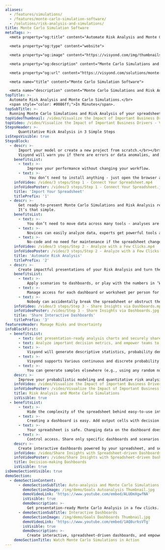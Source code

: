```yaml
---
aliases: 
  - /features/simulations/
  - /features/monte-carlo-simulation-software/
  - /solutions/risk-analysis-and-simulations/
title: Monte Carlo Simulation Software
metaTags: >-
  <meta property="og:title" content="Automate Risk Analysis and Monte Carlo Simulations. In Minutes.">

  <meta property="og:type" content="website">

  <meta property="og:image" content="https://visyond.com/img/thumbnails/Solutions2022/Thumbnail - Solutions - Simulations 2022.png">

  <meta property="og:description" content="Monte Carlo Simulations and Risk Analysis of your operating model has never been easier. Upload your spreadsheet and get Monte Carlo Analysis reports.">

  <meta property="og:url" content="https://visyond.com/solutions/monte-carlo-simulation-software/">

  <meta name="title" content="Monte Carlo Simulation Software">

  <meta name="description" content="Monte Carlo Simulations and Risk Analysis of your operating model has never been easier. Upload your spreadsheet and get Monte Carlo Analysis reports.">
topTitle: >-
  Automate Risk Analysis and Monte Carlo Simulations.</br>
  <span style="color: #0086ff;">In Minutes</span>.
topSubTitle: >-
  Running Monte Carlo Simulations and Risk Analysis of your spreadsheet model has never been easier.
topVideoThumbnail: /video/Visualize the Impact of Important Business Drivers - Visyond.jpg
topVideo: /video/Visualize the Impact of Important Business Drivers - Visyond.mp4
StepsHeader: >-
      Quantitative Risk Analysis in 3 Simple Steps
isStepsVisible: true
StepsBlock:
  - descr: >-
      Import your model or create a new project from scratch.</br></br>
      Visyond will warn you if there are errors or data anomalies, and create a collaborative environment if you need to work in teams and track changes.
    benefitsList:
      - text: >-
          Improve your performance without changing your workflow.
      - text: >-
           You don’t need to install anything - just open the browser and start getting results right away.
    infoVideo: /video/3 steps/Step 1 - Connect Your Spreadsheet.mp4
    infoVideoPoster: /video/3 steps/Step 1 - Connect Your Spreadsheet.jpg
    title: 'Import Your Spreadsheet'
    titlePrefix: '1'
  - descr: >-
      Get ready-to-present Monte Carlo Simulations and Risk Analysis reports with a few clicks. If your model’s structure or data changes – just re-run the analysis to keep it up-to-date.</br></br>
      It’s that simple.
    benefitsList:
      - text: >-    
          You don’t need to move data across many tools - analyses are in the cloud together with the model, its scenarios and dashboards.
      - text: >-
          Novices can easily analyze data, experts get powerful tools at a fraction of the cost.
      - text: >-
          No-code and no need for maintenance if the spreadsheet changes.
    infoVideo: /video/3 steps/Step 2 - Analyze with a Few Clicks.mp4
    infoVideoPoster: /video/3 steps/Step 2 - Analyze with a Few Clicks.jpg      
    title: 'Automate Risk Analysis'
    titlePrefix: '2'   
  - descr: >-
      Create impactful presentations of your Risk Analysis and turn them into interactive ‘what-if’ calculators where viewers can play with the numbers and visualize their own forecasts (powered by your spreadsheet's formulas).
    benefitsList:
      - text: >-
          Apply scenarios to dashboards, or play with the numbers in ‘What-if’ mode.
      - text: >-
          Manage access for each dashboard or worksheet per person for security and simplicity reasons.
      - text: >-
          Nobody can accidentally break the spreadsheet or obstruct the dashboard views of other collaborators.                 
    infoVideo: /video/3 steps/Step 3 - Share Insights via Dashboards.mp4
    infoVideoPoster: /video/Step 3 - Share Insights via Dashboards.jpg    
    title: 'Share Interactive Dashboards'
    titlePrefix: '3'  
featuresHeader: Manage Risks and Uncertainty
infoBlockFirst:
  - benefitsList:
      - text: Get presentation-ready analysis charts and securely share them with collaborators.
      - text: Analyze important decision metrics, and empower teams to self-serve and collaborate on analyses. All this - in a single platform that connects spreadsheets, analyses and dashboards.
      - text: >-
          Visyond will generate descriptive statistics, probability density and cumulative distribution functions.      
      - text: >-
          Visyond supports Various continuous and discrete probability distributions. If you aren’t sure what distribution to use, Visyond can analyze your historical data and suggest options.
      - text: >-
          You can generate samples elsewhere (e.g., using any random number generator) and add external samples to Visyond.
    descr: >-
      Improve your probabilistic modeling and quantitative risk analysis workflow with Monte Carlo Simulations and visualize the probability of the output decision metrics taking certain values.
    infoVideo: /video/Visualize the Impact of Important Business Drivers - Visyond.mp4
    infoVideoPoster: /video/Visualize the Impact of Important Business Drivers - Visyond.jpg
    title: Risk Analysis and Monte Carlo Simulations
    isVisible: true
  - benefitsList:
      - text: >-
          Hide the complexity of the spreadsheet behind easy-to-use interactive dashboards, exposing only relevant inputs collaborators can ‘play’ with.
      - text: >-
          Creating a dashboard is easy. Add output cells with decision metrics from your spreadsheet, select input cells, style them as sliders or dropdowns, throw in some charts, and your dashboard is ready to go!
      - text: >-
          Your spreadsheet is safe. Changing data on the dashboard does not change the spreadsheet.
      - text: >-
          Control access. Share only specific dashboards and scenarios with specific collaborators.
    descr: >-
      Create interactive dashboards powered by your spreadsheet, and securely share them online. Let your team or clients safely play with the numbers and reflect on scenarios without the risk of breaking the spreadsheet.
    infoVideo: /video/Share Insights with Spreadsheet-driven Dashboards - Visyond.mp4
    infoVideoPoster: /video/Share Insights with Spreadsheet-driven Dashboards - Visyond.jpg
    title: Decision-making Dashboards
    isVisible: true
isDemoSectionVisible: true
demoSection:
  - demoSectionContent:      
      - demoSectionSubTitle: Auto-analysis and Monte Carlo Simulations
        demoSectionImage: /img/demo/Goals Autoanalysis Thumbnail.jpg
        demoVideoLink: 'https://www.youtube.com/embed/ALUOmXgwfNA'
        isVisible: true
        demoDescription: >-
          Get presentation-ready Monte Carlo Analysis in a few clicks.
      - demoSectionSubTitle: Interactive Dashboards
        demoSectionImage: /img/demo/Goals Dashboards Thumbnail.jpg
        demoVideoLink: 'https://www.youtube.com/embed/1AQ8urksVTg'
        isVisible: true
        demoDescription: >-
          Create interactive, spreadsheet-driven dashboards, and empower collaborators to test scenarios without the risk of breaking the model.          
    demoSectionTitle: Watch Monte Carlo Simulations in Action
---
```


